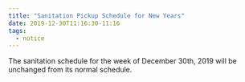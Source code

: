 ```yaml
---
title: "Sanitation Pickup Schedule for New Years"
date: 2019-12-30T11:16:30-11:16
tags:
  - notice
---
```


The sanitation schedule for the week of December 30th, 2019 will be unchanged from its normal schedule.

